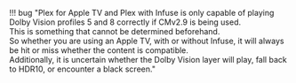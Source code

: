 !!! bug "Plex for Apple TV and Plex with Infuse is only capable of playing Dolby Vision profiles 5 and 8 correctly if CMv2.9 is being used.<br>This is something that cannot be determined beforehand.<br>So whether you are using an Apple TV, with or without Infuse, it will always be hit or miss whether the content is compatible.<br>Additionally, it is uncertain whether the Dolby Vision layer will play, fall back to HDR10, or encounter a black screen."
